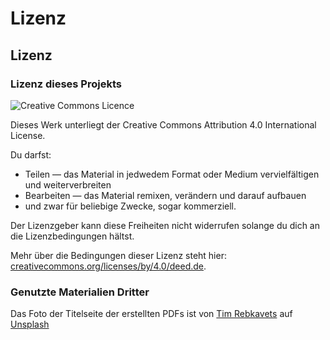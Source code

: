 # Lizenz

## Lizenz

### Lizenz dieses Projekts

![Creative Commons Licence](https://i.creativecommons.org/l/by/4.0/88x31.png)

Dieses Werk unterliegt der Creative Commons Attribution 4.0 International License.

Du darfst:

* Teilen — das Material in jedwedem Format oder Medium vervielfältigen und weiterverbreiten
* Bearbeiten — das Material remixen, verändern und darauf aufbauen
* und zwar für beliebige Zwecke, sogar kommerziell.

Der Lizenzgeber kann diese Freiheiten nicht widerrufen solange du dich an die Lizenzbedingungen hältst.

Mehr über die Bedingungen dieser Lizenz steht hier: [creativecommons.org/licenses/by/4.0/deed.de](https://creativecommons.org/licenses/by/4.0/deed.de).

### Genutzte Materialien Dritter

Das Foto der Titelseite der erstellten PDFs ist von [Tim Rebkavets](https://unsplash.com/@timreb9?utm_source=unsplash&utm_medium=referral&utm_content=creditCopyText) auf [Unsplash](https://unsplash.com/s/photos/eltz-castle,-wierschem,-germany?utm_source=unsplash&utm_medium=referral&utm_content=creditCopyText)

